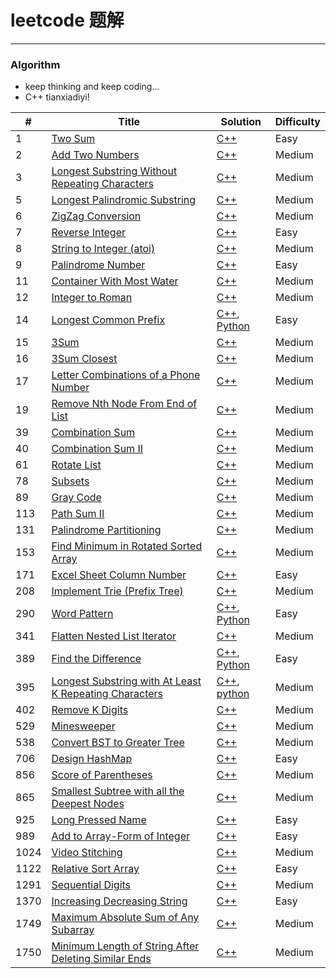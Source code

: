 # leetcode 题解
-----

### Algorithm
- keep thinking and keep coding...
- C++ tianxiadiyi!

| # | Title | Solution | Difficulty |
|---| ----- | -------- | ---------- |
|1|[Two Sum](https://leetcode-cn.com/problems/two-sum/) | [C++](cpp/TwoSum.cpp)|Easy|
|2|[Add Two Numbers](https://leetcode-cn.com/problems/add-two-numbers/) | [C++](cpp/AddTwoNumbers.cpp)|Medium|
|3|[Longest Substring Without Repeating Characters](https://leetcode-cn.com/problems/longest-substring-without-repeating-characters/) | [C++](cpp/LongestSubstringWithoutRepeatingCharacters.cpp)|Medium|
|5|[Longest Palindromic Substring](https://leetcode-cn.com/problems/longest-palindromic-substring/) | [C++](cpp/LongestPalindromicSubstring.cpp)|Medium|
|6|[ZigZag Conversion](https://leetcode-cn.com/problems/zigzag-conversion/) | [C++](cpp/ZigzagConversion.cpp)|Medium|
|7|[Reverse Integer](https://leetcode-cn.com/problems/reverse-integer/) | [C++](cpp/ReverseInteger.cpp)|Easy|
|8|[String to Integer (atoi)](https://leetcode-cn.com/problems/string-to-integer-atoi/) | [C++](cpp/StringToIntegerAtoi.cpp)|Medium|
|9|[Palindrome Number](https://leetcode-cn.com/problems/palindrome-number/) | [C++](cpp/PalindromeNumber.cpp)|Easy|
|11|[Container With Most Water](https://leetcode-cn.com/problems/container-with-most-water/) | [C++](cpp/ContainerWithMostWater.cpp)|Medium|
|12|[Integer to Roman](https://leetcode-cn.com/problems/integer-to-roman/) | [C++](cpp/IntegerToRoman.cpp)|Medium|
|14|[Longest Common Prefix](https://leetcode-cn.com/problems/longest-common-prefix/) | [C++](cpp/LongestCommonPrefix.cpp), [Python](python/LongestCommonPrefix.py)|Easy|
|15|[3Sum](https://leetcode-cn.com/problems/3sum/) | [C++](cpp/3sum.cpp)|Medium|
|16|[3Sum Closest](https://leetcode-cn.com/problems/3sum-closest/) | [C++](cpp/3sumClosest.cpp)|Medium|
|17|[Letter Combinations of a Phone Number](https://leetcode-cn.com/problems/letter-combinations-of-a-phone-number/) | [C++](cpp/LetterCombinationsOfAPhoneNumber.cpp)|Medium|
|19|[Remove Nth Node From End of List](https://leetcode-cn.com/problems/remove-nth-node-from-end-of-list/) | [C++](cpp/RemoveNthNodeFromEndOfList.cpp)|Medium|
|39|[Combination Sum](https://leetcode-cn.com/problems/combination-sum/) | [C++](cpp/CombinationSum.cpp)|Medium|
|40|[Combination Sum II](https://leetcode-cn.com/problems/combination-sum-ii/) | [C++](cpp/CombinationSumIi.cpp)|Medium|
|61|[Rotate List](https://leetcode-cn.com/problems/rotate-list/) | [C++](cpp/RotateList.cpp)|Medium|
|78|[Subsets](https://leetcode-cn.com/problems/subsets/) | [C++](cpp/Subsets.cpp)|Medium|
|89|[Gray Code](https://leetcode-cn.com/problems/gray-code/) | [C++](cpp/GrayCode.cpp)|Medium|
|113|[Path Sum II](https://leetcode-cn.com/problems/path-sum-ii/) | [C++](cpp/PathSumIi.cpp)|Medium|
|131|[Palindrome Partitioning](https://leetcode-cn.com/problems/palindrome-partitioning/) | [C++](cpp/PalindromePartitioning.cpp)|Medium|
|153|[Find Minimum in Rotated Sorted Array](https://leetcode-cn.com/problems/find-minimum-in-rotated-sorted-array/) | [C++](cpp/FindMinimumInRotatedSortedArray.cpp)|Medium|
|171|[Excel Sheet Column Number](https://leetcode-cn.com/problems/excel-sheet-column-number/submissions/) | [C++](cpp/ExcelSheetColumnNumber.cpp)|Easy|
|208|[Implement Trie (Prefix Tree)](https://leetcode-cn.com/problems/implement-trie-prefix-tree/) | [C++](cpp/ImplementTriePrefixTree.cpp)|Medium|
|290|[Word Pattern](https://leetcode-cn.com/problems/word-pattern/) | [C++](cpp/WordPattern.cpp), [Python](python/WordPattern.py)|Easy|
|341|[Flatten Nested List Iterator](https://leetcode-cn.com/problems/flatten-nested-list-iterator/) | [C++](FlattenNestedListIterator.cpp)|Medium|
|389|[Find the Difference](https://leetcode-cn.com/problems/find-the-difference/submissions/) | [C++](cpp/FindTheDifference.cpp), [Python](python/FindTheDifference.py)|Easy|
|395|[Longest Substring with At Least K Repeating Characters](https://leetcode-cn.com/problems/longest-substring-with-at-least-k-repeating-characters/) | [C++](cpp/LongestSubstringWithAtLeastKRepeatingCharacters.cpp), [python](python/LongestSubstringWithAtLeastKRepeatingCharacters.py)|Medium|
|402|[Remove K Digits](https://leetcode-cn.com/problems/remove-k-digits/) | [C++](cpp/RemoveKDigits.cpp)|Medium|
|529|[Minesweeper](https://leetcode-cn.com/problems/minesweeper/) | [C++](cpp/Minesweeper.cpp)|Medium|
|538|[Convert BST to Greater Tree](https://leetcode-cn.com/problems/convert-bst-to-greater-tree/) | [C++](cpp/ConvertBstToGreaterTree.cpp)|Medium|
|706|[Design HashMap](https://leetcode-cn.com/problems/design-hashmap/) | [C++](cpp/DesignHashmap.cpp)|Easy|
|856|[Score of Parentheses](https://leetcode-cn.com/problems/score-of-parentheses/) | [C++](cpp/ScoreOfParentheses.cpp)|Medium|
|865|[Smallest Subtree with all the Deepest Nodes](https://leetcode-cn.com/problems/smallest-subtree-with-all-the-deepest-nodes/) | [C++](cpp/SmallestSubtreeWithAllTheDeepestNodes.cpp)|Medium|
|925|[Long Pressed Name](https://leetcode-cn.com/problems/long-pressed-name/) | [C++](cpp/LongPressedName.cpp)|Easy|
|989|[Add to Array-Form of Integer](https://leetcode-cn.com/problems/add-to-array-form-of-integer/) | [C++](cpp/AddToArrayFormOfInteger.cpp)|Easy|
|1024|[Video Stitching](https://leetcode-cn.com/problems/video-stitching/) | [C++](cpp/VideoStitching.cpp)|Medium|
|1122|[Relative Sort Array](https://leetcode-cn.com/problems/relative-sort-array/) | [C++](cpp/RelativeSortArray.cpp)|Easy|
|1291|[Sequential Digits](https://leetcode-cn.com/problems/sequential-digits/) | [C++](cpp/SequentialDigits.cpp)|Medium|
|1370|[Increasing Decreasing String](https://leetcode-cn.com/problems/increasing-decreasing-string/) | [C++](cpp/IncreasingDecreasingString.cpp)|Easy|
|1749|[Maximum Absolute Sum of Any Subarray](https://leetcode-cn.com/problems/maximum-absolute-sum-of-any-subarray/) | [C++](cpp/MaximumAbsoluteSumOfAnySubarray.cpp)|Medium|
|1750|[Minimum Length of String After Deleting Similar Ends](https://leetcode-cn.com/problems/minimum-length-of-string-after-deleting-similar-ends/) | [C++](./cpp/MinimumLengthOfStringAfterDeletingSimilarEnds.cpp)|Medium|

